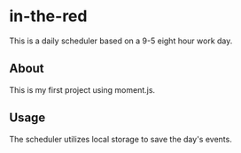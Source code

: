 # in-the-red

This is a daily scheduler based on a 9-5 eight hour work day.

## About

This is my first project using moment.js.

## Usage

The scheduler utilizes local storage to save the day's events.